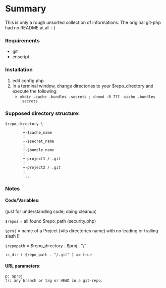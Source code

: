# Summary
This is only a rough unsorted collection of informations. The original git-php had no README at all :-(

### Requirements
* git
* enscript


### Installation
1.  edit config.php
2.  In a terminal window, change directories to your $repo_directory and execute the following:
    *  ```mkdir .cache .bundles .secrets ; chmod -R 777 .cache .bundles .secrets```

### Supposed directory structure:
	$repo_directory-\
			|
			+-$cache_name
			|
			+-$secret_name
			|
			+-$bundle_name
			|
			+-project1 / .git
			|
			+-project2 / .git
			|
			...


### Notes
#### Code/Variables:
(just for understanding code; doing cleanup)

```$repos``` = all found $repo_path (security.php)

```$proj``` = name of a Project (=its directories name)
		with no leading or trailing slash !!

```$repopath``` = $repo_directory . $proj . "/"

```is_dir ( $repo_path . "/.git" ) == true```

#### URL parameters:
	p: $proj
	tr: any branch or tag or HEAD in a git-repo.